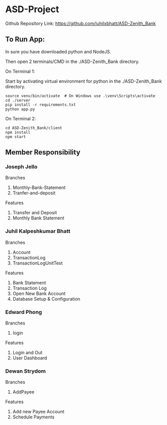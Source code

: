 # ASD-Project

Github Repository Link: https://github.com/juhilxbhatt/ASD-Zenith_Bank

## To Run App:

In sure you have downloaded python and NodeJS.

Then open 2 terminals/CMD in the ./ASD-Zenith_Bank directory.

On Terminal 1:

Start by activating virtual environment for python in the ./ASD-Zenith_Bank directory.

```
source venv/bin/activate  # On Windows use .\venv\Scripts\activate
cd ./server
pip install -r requirements.txt
python app.py
```

On Terminal 2:

```
cd ASD-Zenith_Bank/client
npm install
npm start
```

## Member Responsibility

### Joseph Jello

Branches

1. Monthly-Bank-Statement
2. Tranfer-and-deposit

Features

1. Transfer and Deposit
2. Monthly Bank Statement

### Juhil Kalpeshkumar Bhatt

Branches

1. Account
2. TransactionLog
3. TransactionLogUnitTest

Features

1. Bank Statement
2. Transaction Log
3. Open New Bank Account
4. Database Setup & Configuration

### Edward Phong

Branches

1. login

Features

1. Login and Out
2. User Dashboard

### Dewan Strydom

Branches

1. AddPayee

Features

1. Add new Payee Account
2. Schedule Payments
